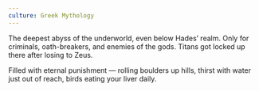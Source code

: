 ```yaml
---
culture: Greek Mythology
---
```


The deepest abyss of the underworld, even below Hades’ realm. Only for criminals, oath-breakers, and enemies of the gods. Titans got locked up there after losing to Zeus.

Filled with eternal punishment — rolling boulders up hills, thirst with water just out of reach, birds eating your liver daily.